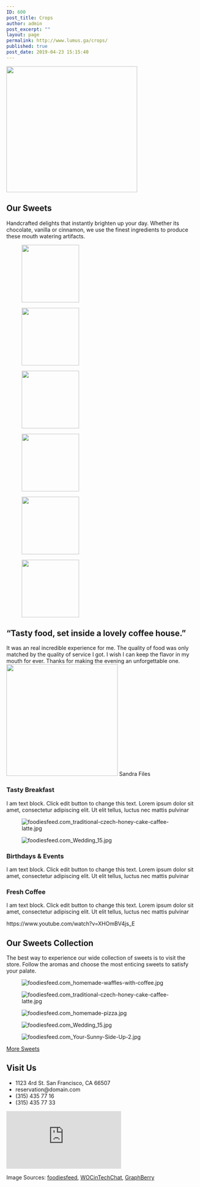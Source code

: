 ```yaml
---
ID: 600
post_title: Crops
author: admin
post_excerpt: ""
layout: page
permalink: http://www.lumus.ga/crops/
published: true
post_date: 2019-04-23 15:15:40
---
```

<img width="342" height="328" src="http://www.lumus.ga/wp-content/uploads/2019/04/Vintage-Logo.png" alt="" srcset="http://www.lumus.ga/wp-content/uploads/2019/04/Vintage-Logo.png 342w, http://www.lumus.ga/wp-content/uploads/2019/04/Vintage-Logo-300x288.png 300w" sizes="100vw" />											
			<h2>Our Sweets</h2>		
		<p>Handcrafted delights that instantly brighten up your day. Whether its chocolate, vanilla or cinnamon, we use the finest ingredients to produce these mouth watering artifacts.</p>		
			<figure class='gallery-item'>
				<a data-elementor-open-lightbox="default" data-elementor-lightbox-slideshow="525cf6d7" href='http://www.lumus.ga/wp-content/uploads/2019/04/foodiesfeed.com_Your-Sunny-Side-Up-2.jpg'><img width="150" height="150" src="http://www.lumus.ga/wp-content/uploads/2019/04/foodiesfeed.com_Your-Sunny-Side-Up-2-150x150.jpg" alt="" srcset="http://www.lumus.ga/wp-content/uploads/2019/04/foodiesfeed.com_Your-Sunny-Side-Up-2-150x150.jpg 150w, http://www.lumus.ga/wp-content/uploads/2019/04/foodiesfeed.com_Your-Sunny-Side-Up-2-100x100.jpg 100w" sizes="100vw" /></a>
			</figure><figure class='gallery-item'>
				<a data-elementor-open-lightbox="default" data-elementor-lightbox-slideshow="525cf6d7" href='http://www.lumus.ga/wp-content/uploads/2019/04/foodiesfeed.com_traditional-czech-honey-cake-caffee-latte.jpg'><img width="150" height="150" src="http://www.lumus.ga/wp-content/uploads/2019/04/foodiesfeed.com_traditional-czech-honey-cake-caffee-latte-150x150.jpg" alt="" srcset="http://www.lumus.ga/wp-content/uploads/2019/04/foodiesfeed.com_traditional-czech-honey-cake-caffee-latte-150x150.jpg 150w, http://www.lumus.ga/wp-content/uploads/2019/04/foodiesfeed.com_traditional-czech-honey-cake-caffee-latte-100x100.jpg 100w" sizes="100vw" /></a>
			</figure><figure class='gallery-item'>
				<a data-elementor-open-lightbox="default" data-elementor-lightbox-slideshow="525cf6d7" href='http://www.lumus.ga/wp-content/uploads/2019/04/foodiesfeed.com_homemade-waffles-with-coffee.jpg'><img width="150" height="150" src="http://www.lumus.ga/wp-content/uploads/2019/04/foodiesfeed.com_homemade-waffles-with-coffee-150x150.jpg" alt="" srcset="http://www.lumus.ga/wp-content/uploads/2019/04/foodiesfeed.com_homemade-waffles-with-coffee-150x150.jpg 150w, http://www.lumus.ga/wp-content/uploads/2019/04/foodiesfeed.com_homemade-waffles-with-coffee-300x300.jpg 300w, http://www.lumus.ga/wp-content/uploads/2019/04/foodiesfeed.com_homemade-waffles-with-coffee-768x768.jpg 768w, http://www.lumus.ga/wp-content/uploads/2019/04/foodiesfeed.com_homemade-waffles-with-coffee-1024x1024.jpg 1024w, http://www.lumus.ga/wp-content/uploads/2019/04/foodiesfeed.com_homemade-waffles-with-coffee-100x100.jpg 100w, http://www.lumus.ga/wp-content/uploads/2019/04/foodiesfeed.com_homemade-waffles-with-coffee.jpg 1053w" sizes="100vw" /></a>
			</figure><figure class='gallery-item'>
				<a data-elementor-open-lightbox="default" data-elementor-lightbox-slideshow="525cf6d7" href='http://www.lumus.ga/wp-content/uploads/2019/04/fooodiesfeed.com_sweet-and-salty-brunch.jpg'><img width="150" height="150" src="http://www.lumus.ga/wp-content/uploads/2019/04/fooodiesfeed.com_sweet-and-salty-brunch-150x150.jpg" alt="" srcset="http://www.lumus.ga/wp-content/uploads/2019/04/fooodiesfeed.com_sweet-and-salty-brunch-150x150.jpg 150w, http://www.lumus.ga/wp-content/uploads/2019/04/fooodiesfeed.com_sweet-and-salty-brunch-300x300.jpg 300w, http://www.lumus.ga/wp-content/uploads/2019/04/fooodiesfeed.com_sweet-and-salty-brunch-768x767.jpg 768w, http://www.lumus.ga/wp-content/uploads/2019/04/fooodiesfeed.com_sweet-and-salty-brunch.jpg 1024w, http://www.lumus.ga/wp-content/uploads/2019/04/fooodiesfeed.com_sweet-and-salty-brunch-100x100.jpg 100w" sizes="100vw" /></a>
			</figure><figure class='gallery-item'>
				<a data-elementor-open-lightbox="default" data-elementor-lightbox-slideshow="525cf6d7" href='http://www.lumus.ga/wp-content/uploads/2019/04/foodiesfeed.com_homemade-pizza.jpg'><img width="150" height="150" src="http://www.lumus.ga/wp-content/uploads/2019/04/foodiesfeed.com_homemade-pizza-150x150.jpg" alt="" srcset="http://www.lumus.ga/wp-content/uploads/2019/04/foodiesfeed.com_homemade-pizza-150x150.jpg 150w, http://www.lumus.ga/wp-content/uploads/2019/04/foodiesfeed.com_homemade-pizza-100x100.jpg 100w" sizes="100vw" /></a>
			</figure><figure class='gallery-item'>
				<a data-elementor-open-lightbox="default" data-elementor-lightbox-slideshow="525cf6d7" href='http://www.lumus.ga/wp-content/uploads/2019/04/foodiesfeed.com_Wedding_15.jpg'><img width="150" height="150" src="http://www.lumus.ga/wp-content/uploads/2019/04/foodiesfeed.com_Wedding_15-150x150.jpg" alt="" srcset="http://www.lumus.ga/wp-content/uploads/2019/04/foodiesfeed.com_Wedding_15-150x150.jpg 150w, http://www.lumus.ga/wp-content/uploads/2019/04/foodiesfeed.com_Wedding_15-100x100.jpg 100w" sizes="100vw" /></a>
			</figure>
			<h2>“Tasty food, set inside a lovely coffee house.”</h2>		
							It was an real incredible experience for me. The quality of food was only matched by the quality of service I got. I wish I can keep the flavor in my mouth for ever. Thanks for making the evening an unforgettable one.
							<img width="291" height="291" src="http://www.lumus.ga/wp-content/uploads/2019/04/25388788904_72d2f5ec6f_z.jpg" alt="" srcset="http://www.lumus.ga/wp-content/uploads/2019/04/25388788904_72d2f5ec6f_z.jpg 291w, http://www.lumus.ga/wp-content/uploads/2019/04/25388788904_72d2f5ec6f_z-150x150.jpg 150w, http://www.lumus.ga/wp-content/uploads/2019/04/25388788904_72d2f5ec6f_z-100x100.jpg 100w" sizes="100vw" />						
													Sandra Files
			<h3>Tasty Breakfast</h3>		
		<p>I am text block. Click edit button to change this text. Lorem ipsum dolor sit amet, consectetur adipiscing elit. Ut elit tellus, luctus nec mattis pulvinar </p>		
				<figure><img src="http://www.lumus.ga/wp-content/uploads/elementor/thumbs/foodiesfeed.com_traditional-czech-honey-cake-caffee-latte-o6tfs5wfsfdawjlbu0nrlpjiini52svftp8zhpmbfc.jpg" alt="foodiesfeed.com_traditional-czech-honey-cake-caffee-latte.jpg" /></figure><figure><img src="http://www.lumus.ga/wp-content/uploads/elementor/thumbs/foodiesfeed.com_Wedding_15-o6tfs6u9z9el85jyoj2e67az41diahz65twgyzkx94.jpg" alt="foodiesfeed.com_Wedding_15.jpg" /></figure>			
			<h3>Birthdays & Events</h3>		
		<p>I am text block. Click edit button to change this text. Lorem ipsum dolor sit amet, consectetur adipiscing elit. Ut elit tellus, luctus nec mattis pulvinar </p>		
			<h3>Fresh Coffee</h3>		
		<p>I am text block. Click edit button to change this text. Lorem ipsum dolor sit amet, consectetur adipiscing elit. Ut elit tellus, luctus nec mattis pulvinar </p>https://www.youtube.com/watch?v=XHOmBV4js_E		
			<h2>Our Sweets Collection</h2>		
		<p>The best way to experience our wide collection of sweets is to visit the store. Follow the aromas and choose the most enticing sweets to satisfy your palate.</p>		
				<figure><img src="http://www.lumus.ga/wp-content/uploads/elementor/thumbs/foodiesfeed.com_homemade-waffles-with-coffee-o6tfs5wexq7ghzh554uh06unk7hh91fq5cqnyyd9z8.jpg" alt="foodiesfeed.com_homemade-waffles-with-coffee.jpg" /></figure><figure><img src="http://www.lumus.ga/wp-content/uploads/elementor/thumbs/foodiesfeed.com_traditional-czech-honey-cake-caffee-latte-o6tfs5wexq7ghzh554uh06unk7hh91fq5cqnyyd9z8.jpg" alt="foodiesfeed.com_traditional-czech-honey-cake-caffee-latte.jpg" /></figure><figure><img src="http://www.lumus.ga/wp-content/uploads/elementor/thumbs/foodiesfeed.com_homemade-pizza-o6tfs6u94k8qtlfrzn93kom45lcugqjghhe5g8bvt0.jpg" alt="foodiesfeed.com_homemade-pizza.jpg" /></figure><figure><img src="http://www.lumus.ga/wp-content/uploads/elementor/thumbs/foodiesfeed.com_Wedding_15-o6tfs6u94k8qtlfrzn93kom45lcugqjghhe5g8bvt0.jpg" alt="foodiesfeed.com_Wedding_15.jpg" /></figure><figure><img src="http://www.lumus.ga/wp-content/uploads/elementor/thumbs/foodiesfeed.com_Your-Sunny-Side-Up-2-o6tfs5wexq7ghzh554uh06unk7hh91fq5cqnyyd9z8.jpg" alt="foodiesfeed.com_Your-Sunny-Side-Up-2.jpg" /></figure>			
			<a href="#" role="button">
						More Sweets
					</a>
			<h2>Visit Us</h2>		
					<ul>
							<li >
										1123 4rd St. San Francisco, CA 66507
									</li>
								<li >
										reservation@domain.com
									</li>
								<li >
										(315) 435 77 16
									</li>
								<li >
										(315) 435 77 33
									</li>
						</ul>
			<iframe frameborder="0" scrolling="no" marginheight="0" marginwidth="0" src="https://maps.google.com/maps?q=London%20Eye%2C%20London%2C%20United%20Kingdom&amp;t=m&amp;z=10&amp;output=embed&amp;iwloc=near" aria-label="London Eye, London, United Kingdom"></iframe>		
		<p>Image Sources: <a href="https://foodiesfeed.com">foodiesfeed</a>, <a href="http://www.wocintechchat.com">WOCinTechChat</a>, <a href="http://www.graphberry.com/item/3-vintage-vector-logo-insignias">GraphBerry</a></p>